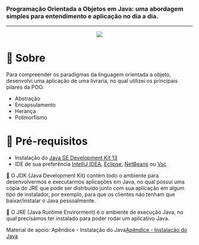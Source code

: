 ### Programação Orientada a Objetos em Java: uma abordagem simples para entendimento e aplicação no dia a dia.
------------
<p align="center">
  <img  src="https://i.imgur.com/7cTB4or.png">
</p>

# 📌 Sobre

Para compreender os paradigmas da linguagem orientada a objeto, desenvolvi uma aplicação de uma livraria, no qual utilizei os principais pilares da POO.

- Abstração
- Encapsulamento
- Herança
- Polimorfismo

# 📌 Pré-requisitos

- Instalação do  [Java SE Development Kit 13](https://www.oracle.com/java/technologies/javase-jdk13-downloads.html "Java SE Development Kit 13")
- IDE de sua preferência [IntelliJ IDEA](https://www.jetbrains.com/pt-br/idea/ "IntelliJ IDEA"), [Eclipse](https://www.eclipse.org "Eclipse"), [NetBeans](https://netbeans.org "NetBeans") ou [Vsc](https://code.visualstudio.com "Vsc")


🔎 O JDK (Java Development Kit) contém todo o ambiente para desenvolvermos e executarmos aplicações em Java, no qual possui uma cópia do JRE que pode ser distrbuído junto com sua aplicação em algum tipo de instalador, por exemplo, para que os clientes náo tenham que baixar/instalar o Java pessoalmente. 

🔎 O JRE (Java Runtime Envirorment) é o ambiente de execução Java, no qual precisamos ter instalado para poder rodar um aplicativo Java.

Material de apoio: Apêndice - Instalação do Java[Apêndice - Instalação do Java](https://www.caelum.com.br/apostila-java-orientacao-objetos/apendice-instalacao-do-java/ "Apêndice - Instalação do Java")
